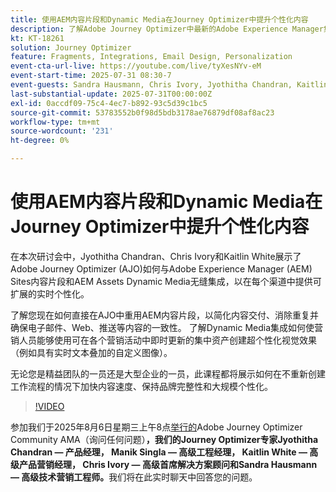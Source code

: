```yaml
---
title: 使用AEM内容片段和Dynamic Media在Journey Optimizer中提升个性化内容
description: 了解Adobe Journey Optimizer中最新的Adobe Experience Manager集成如何帮助提高内容交付的效率和效果
kt: KT-18261
solution: Journey Optimizer
feature: Fragments, Integrations, Email Design, Personalization
event-cta-url-live: https://youtube.com/live/tyXesNYv-eM
event-start-time: 2025-07-31 08:30-7
event-guests: Sandra Hausmann, Chris Ivory, Jyothitha Chandran, Kaitlin White
last-substantial-update: 2025-07-31T00:00:00Z
exl-id: 0accdf09-75c4-4ec7-b892-93c5d39c1bc5
source-git-commit: 53783552b0f98d5bdb3178ae76879df08af8ac23
workflow-type: tm+mt
source-wordcount: '231'
ht-degree: 0%

---
```


# 使用AEM内容片段和Dynamic Media在Journey Optimizer中提升个性化内容

在本次研讨会中，Jyothitha Chandran、Chris Ivory和Kaitlin White展示了Adobe Journey Optimizer (AJO)如何与Adobe Experience Manager (AEM) Sites内容片段和AEM Assets Dynamic Media无缝集成，以在每个渠道中提供可扩展的实时个性化。

了解您现在如何直接在AJO中重用AEM内容片段，以简化内容交付、消除重复并确保电子邮件、Web、推送等内容的一致性。 了解Dynamic Media集成如何使营销人员能够使用可在各个营销活动中即时更新的集中资产创建超个性化视觉效果（例如具有实时文本叠加的自定义图像）。

无论您是精益团队的一员还是大型企业的一员，此课程都将展示如何在不重新创建工作流程的情况下加快内容速度、保持品牌完整性和大规模个性化。

>[!VIDEO](https://video.tv.adobe.com/v/3470355/?quality=12&learn=on)

参加我们于2025年8月6日星期三上午8点[举行的](https://nam04.safelinks.protection.outlook.com/?url=https%3A%2F%2Fexperienceleaguecommunities.adobe.com%2Ft5%2Fjourney-optimizer-events%2Fask-me-anything-august-6th-with-journey-optimizer-product%2Fev-p%2F763863&data=05%7C02%7Chausmann%40adobe.com%7Ce1ecb53785804d1f81db08ddc9253a9e%7Cfa7b1b5a7b34438794aed2c178decee1%7C0%7C0%7C638887883916927886%7CUnknown%7CTWFpbGZsb3d8eyJFbXB0eU1hcGkiOnRydWUsIlYiOiIwLjAuMDAwMCIsIlAiOiJXaW4zMiIsIkFOIjoiTWFpbCIsIldUIjoyfQ%3D%3D%7C0%7C%7C%7C&sdata=uT8EHrhwjyJv2%2BgK%2FhZcb0mx79C9JZgFrcLfPG6lfiQ%3D&reserved=0)Adobe Journey Optimizer Community AMA（询问任何问题）**，我们的Journey Optimizer专家Jyothitha Chandran — 产品经理， Manik Singla — 高级工程经理， Kaitlin White — 高级产品营销经理， Chris Ivory — 高级首席解决方案顾问和Sandra Hausmann — 高级技术营销工程师。**&#x200B;我们将在此实时聊天中回答您的问题。

